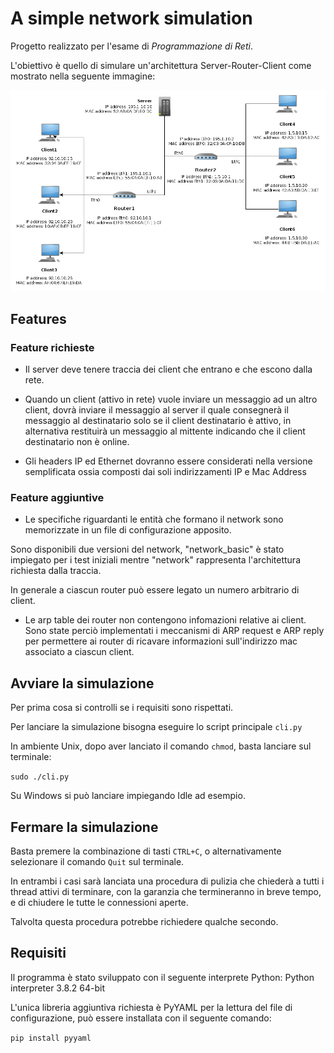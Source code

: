 # A simple network simulation

Progetto realizzato per l'esame di *Programmazione di Reti*.

L'obiettivo è quello di simulare un'architettura Server-Router-Client come mostrato nella seguente immagine:

![A picture of the network](resources/server_router_client.png)

## Features

### Feature richieste

- Il server deve tenere traccia dei client che entrano e che escono dalla rete.

- Quando un client (attivo in rete) vuole inviare un messaggio ad un altro client, dovrà inviare il messaggio al server il quale consegnerà il messaggio al destinatario solo se il client destinatario è attivo, in alternativa restituirà un messaggio al mittente indicando che il client destinatario non è online.

- Gli headers IP ed Ethernet dovranno essere considerati nella versione semplificata ossia composti dai soli indirizzamenti IP e Mac Address

### Feature aggiuntive

- Le specifiche riguardanti le entità che formano il network sono memorizzate in un file di configurazione apposito.

Sono disponibili due versioni del network, "network_basic" è stato impiegato per i test iniziali mentre "network" rappresenta l'architettura richiesta dalla traccia.

In generale a ciascun router può essere legato un numero arbitrario di client.

- Le arp table dei router non contengono infomazioni relative ai client. Sono state perciò implementati i meccanismi di ARP request e ARP reply per permettere ai router di ricavare informazioni sull'indirizzo mac associato a ciascun client.

## Avviare la simulazione

Per prima cosa si controlli se i requisiti sono rispettati.

Per lanciare la simulazione bisogna eseguire lo script principale `cli.py` 

In ambiente Unix, dopo aver lanciato il comando `chmod`, basta lanciare sul terminale:

`sudo ./cli.py`

Su Windows si può lanciare impiegando Idle ad esempio.

## Fermare la simulazione

Basta premere la combinazione di tasti `CTRL+C`, o alternativamente selezionare il comando `Quit` sul terminale.

In entrambi i casi sarà lanciata una procedura di pulizia che chiederà a tutti i thread attivi di terminare, con la garanzia che termineranno in breve tempo, e di chiudere le tutte le connessioni aperte.

Talvolta questa procedura potrebbe richiedere qualche secondo.

## Requisiti

Il programma è stato sviluppato con il seguente interprete Python:
Python interpreter 3.8.2 64-bit

L'unica libreria aggiuntiva richiesta è PyYAML per la lettura del file di configurazione,
può essere installata con il seguente comando:

`pip install pyyaml`